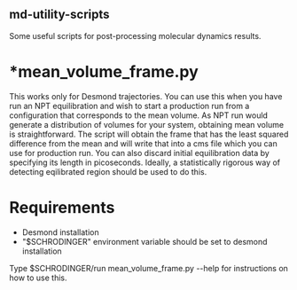 ## md-utility-scripts
Some useful scripts for post-processing molecular dynamics results. 
# *mean_volume_frame.py
This works only for Desmond trajectories. You can use this when you have run an NPT equilibration and wish to start a production run from a configuration that corresponds to the mean volume. As NPT run would generate a distribution of volumes for your system, obtaining mean volume is straightforward. The script will obtain the frame that has the least squared difference from the mean and will write that into a cms file which you can use for production run. 
You can also discard initial equilibration data by specifying its length in picoseconds.
Ideally, a statistically rigorous way of detecting eqilibrated region should be used to do this. 

# Requirements
* Desmond installation 
* "$SCHRODINGER" environment variable should be set to desmond installation

Type $SCHRODINGER/run mean_volume_frame.py --help for instructions on how to use this. 